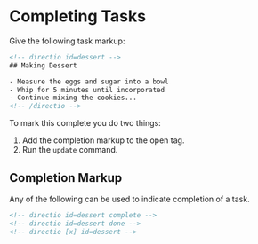 <!--
id: completion
tags: ''
-->

# Completing Tasks

Give the following task markup:

```html
<!-- directio id=dessert -->
## Making Dessert

- Measure the eggs and sugar into a bowl
- Whip for 5 minutes until incorporated
- Continue mixing the cookies...
<!-- /directio -->
```

To mark this complete you do two things:

1. Add the completion markup to the open tag.
2. Run the `update` command.

## Completion Markup

Any of the following can be used to indicate completion of a task.

```html
<!-- directio id=dessert complete -->
<!-- directio id=dessert done -->
<!-- directio [x] id=dessert -->
```
